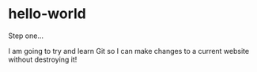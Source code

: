 # hello-world
Step one...

I am going to try and learn Git so I can make changes to a current website without destroying it!
